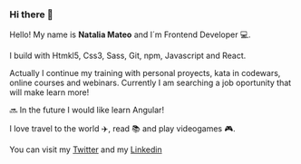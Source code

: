 ### Hi there 👋

Hello! My name is **Natalia Mateo** and I´m Frontend Developer :computer:.

I build with Htmkl5, Css3, Sass, Git, npm, Javascript and React.

Actually I continue my training with personal proyects, kata in codewars, online courses and webinars. Currently I am searching  a job oportunity that will make learn more!

:soon: In the future I would like learn Angular!

I love travel to the world :airplane:, read :books: and play videogames :video_game:. 

You can visit my [Twitter](https://twitter.com/natitey) and my [Linkedin](https://www.linkedin.com/in/nataliamateomenendez/)


<!--
**nataliamateo/nataliamateo** is a ✨ _special_ ✨ repository because its `README.md` (this file) appears on your GitHub profile.






